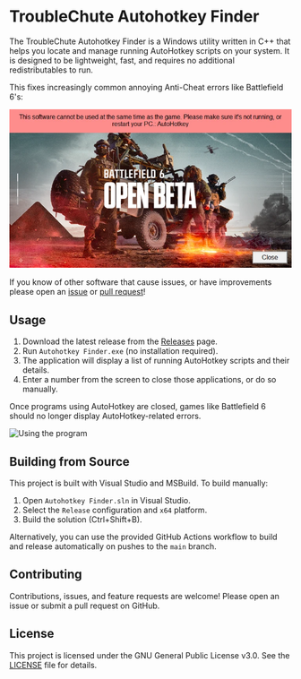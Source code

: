 # TroubleChute Autohotkey Finder

The TroubleChute Autohotkey Finder is a Windows utility written in C++ that helps you locate and manage running AutoHotkey scripts on your system. It is designed to be lightweight, fast, and requires no additional redistributables to run.

This fixes increasingly common annoying Anti-Cheat errors like Battlefield 6's:

![Battlefield 6 - Authotkey Anti-Cheat Error](img/bf6.webp)

If you know of other software that cause issues, or have improvements please open an [issue](https://github.com/TCNOco/AutoHotkey-Finder/issues/new) or [pull request](https://github.com/TCNOco/AutoHotkey-Finder/pulls)!

## Usage
1. Download the latest release from the [Releases](https://github.com/TCNOco/AutoHotkey-Finder/releases) page.
2. Run `Autohotkey Finder.exe` (no installation required).
3. The application will display a list of running AutoHotkey scripts and their details.
4. Enter a number from the screen to close those applications, or do so manually.

Once programs using AutoHotkey are closed, games like Battlefield 6 should no longer display AutoHotkey-related errors.

![Using the program](process.webp)

## Building from Source
This project is built with Visual Studio and MSBuild. To build manually:

1. Open `Autohotkey Finder.sln` in Visual Studio.
2. Select the `Release` configuration and `x64` platform.
3. Build the solution (Ctrl+Shift+B).

Alternatively, you can use the provided GitHub Actions workflow to build and release automatically on pushes to the `main` branch.

## Contributing
Contributions, issues, and feature requests are welcome! Please open an issue or submit a pull request on GitHub.

## License
This project is licensed under the GNU General Public License v3.0. See the [LICENSE](LICENSE) file for details.
